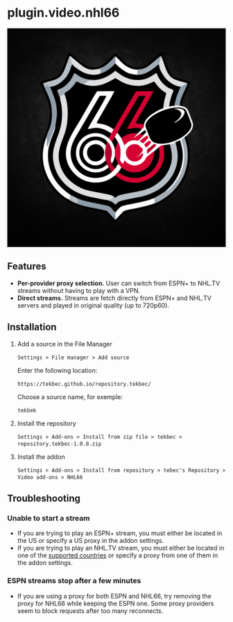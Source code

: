 # plugin.video.nhl66

<p align="center">
  <img src="/resources/media/icon.png" width="512">
</p>

## Features

- **Per-provider proxy selection.** User can switch from ESPN+ to NHL.TV streams without having to play with a VPN.
- **Direct streams.** Streams are fetch directly from ESPN+ and NHL.TV servers and played in original quality (up to 720p60).

## Installation

1. Add a source in the File Manager
   ```
   Settings > File manager > Add source
   ```
   Enter the following location:
   ```
   https://tekbec.github.io/repository.tekbec/
   ```
   Choose a source name, for exemple:
   ```
   tekbek
   ```
2. Install the repository
   ```
   Settings > Add-ons > Install from zip file > tekbec > repository.tekbec-1.0.0.zip
   ```
4. Install the addon
   ```
   Settings > Add-ons > Install from repository > tebec's Repository > Video add-ons > NHL66
   ```

## Troubleshooting

### Unable to start a stream

- If you are trying to play an ESPN+ stream, you must either be located in the US or specify a US proxy in the addon settings.
- If you are trying to play an NHL.TV stream, you must either be located in one of the [supported countries](https://nhl-support.zendesk.com/hc/en-us/articles/5584014279324-NHL-TV) or specify a proxy from one of them in the addon settings.

### ESPN streams stop after a few minutes

- If you are using a proxy for both ESPN and NHL66, try removing the proxy for NHL66 while keeping the ESPN one. Some proxy providers seem to block requests after too many reconnects.




